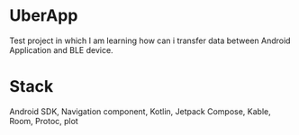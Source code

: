# UberApp
Test project in which I am learning how can i transfer data between Android Application and BLE device.
# Stack
Android SDK,
Navigation component,
Kotlin,
Jetpack Compose,
Kable,
Room,
Protoc,
plot
